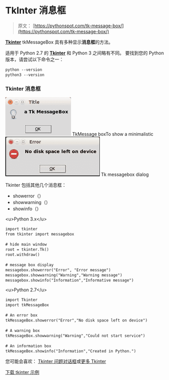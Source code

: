 # TkInter 消息框

> 原文： [https://pythonspot.com/tk-message-box/](https://pythonspot.com/tk-message-box/)

[**Tkinter**](https://pythonspot.com/tkinter/) tkMessageBox 具有多种显示**消息框**的方法。

适用于 Python 2.7 的 [**Tkinter**](https://pythonspot.com/tkinter/) 和 Python 3 之间略有不同。 要找到您的 Python 版本，请尝试以下命令之一：

```
python --version
python3 --version

```

### Tkinter 消息框

![Tkinter Message box](img/e9d03180e4231af35183a0c4f9ff6277.jpg) TkMessage boxTo show a minimalistic ![tkinter-dialog](img/cada3d59a1bd4887694d8ded4576f519.jpg) Tk messagebox dialog

Tkinter 包括其他几个消息框：

*   showerror（）
*   showwarning（）
*   showinfo（）

&lt;u&gt;Python 3.x&lt;/u&gt;

```
import tkinter
from tkinter import messagebox

# hide main window
root = tkinter.Tk()
root.withdraw()

# message box display
messagebox.showerror("Error", "Error message")
messagebox.showwarning("Warning","Warning message")
messagebox.showinfo("Information","Informative message")

```

&lt;u&gt;Python 2.7&lt;/u&gt;

```
import Tkinter
import tkMessageBox

# An error box
tkMessageBox.showerror("Error","No disk space left on device")

# A warning box 
tkMessageBox.showwarning("Warning","Could not start service")

# An information box
tkMessageBox.showinfo("Information","Created in Python.")

```

您可能会喜欢： [Tkinter 问题对话框](https://pythonspot.com/tkinter-askquestion-dialog/)或[更多 Tkinter](https://pythonspot.com/tkinter/)

[下载 tkinter 示例](/download-tkinter-examples)
